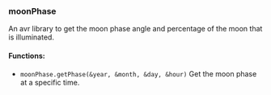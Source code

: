### moonPhase

An avr library to get the moon phase angle and percentage of the moon that is illuminated.

#### Functions:

- `moonPhase.getPhase(&year, &month, &day, &hour)` Get the moon phase at a specific time.
